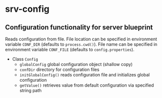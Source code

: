 # srv-config
## Configuration functionality for server blueprint

Reads configuration from file. File location can be specified in environment variable `CONF_DIR` (defaults to `process.cwd()`). File name can be specified in environment variable `CONF_FILE` (defaults to `config.properties`).

- Class `Config`
    - `globalConfig` global configuration object (shallow copy)
    - `confDir` directory for configuration files
    - `initGlobalConfig()` reads configuration file and initializes global configuration
    - `getValue()` retrieves value from default configuration via specified string path
